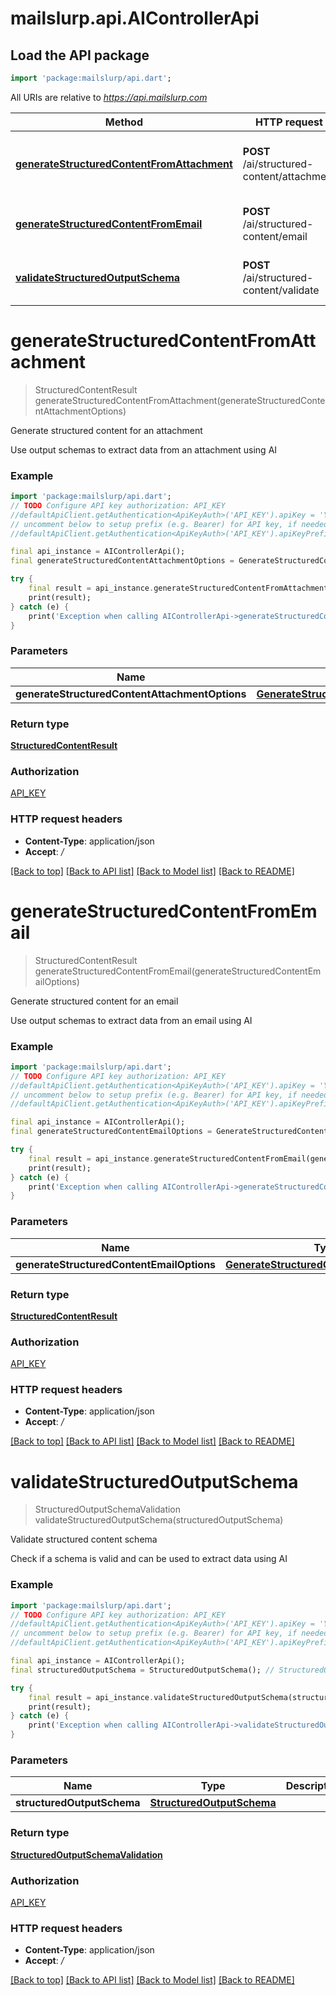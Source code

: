 # mailslurp.api.AIControllerApi

## Load the API package
```dart
import 'package:mailslurp/api.dart';
```

All URIs are relative to *https://api.mailslurp.com*

Method | HTTP request | Description
------------- | ------------- | -------------
[**generateStructuredContentFromAttachment**](AIControllerApi#generatestructuredcontentfromattachment) | **POST** /ai/structured-content/attachment | Generate structured content for an attachment
[**generateStructuredContentFromEmail**](AIControllerApi#generatestructuredcontentfromemail) | **POST** /ai/structured-content/email | Generate structured content for an email
[**validateStructuredOutputSchema**](AIControllerApi#validatestructuredoutputschema) | **POST** /ai/structured-content/validate | Validate structured content schema


# **generateStructuredContentFromAttachment**
> StructuredContentResult generateStructuredContentFromAttachment(generateStructuredContentAttachmentOptions)

Generate structured content for an attachment

Use output schemas to extract data from an attachment using AI

### Example
```dart
import 'package:mailslurp/api.dart';
// TODO Configure API key authorization: API_KEY
//defaultApiClient.getAuthentication<ApiKeyAuth>('API_KEY').apiKey = 'YOUR_API_KEY';
// uncomment below to setup prefix (e.g. Bearer) for API key, if needed
//defaultApiClient.getAuthentication<ApiKeyAuth>('API_KEY').apiKeyPrefix = 'Bearer';

final api_instance = AIControllerApi();
final generateStructuredContentAttachmentOptions = GenerateStructuredContentAttachmentOptions(); // GenerateStructuredContentAttachmentOptions | 

try {
    final result = api_instance.generateStructuredContentFromAttachment(generateStructuredContentAttachmentOptions);
    print(result);
} catch (e) {
    print('Exception when calling AIControllerApi->generateStructuredContentFromAttachment: $e\n');
}
```

### Parameters

Name | Type | Description  | Notes
------------- | ------------- | ------------- | -------------
 **generateStructuredContentAttachmentOptions** | [**GenerateStructuredContentAttachmentOptions**](GenerateStructuredContentAttachmentOptions)|  | 

### Return type

[**StructuredContentResult**](StructuredContentResult)

### Authorization

[API_KEY](../README#API_KEY)

### HTTP request headers

 - **Content-Type**: application/json
 - **Accept**: */*

[[Back to top]](#) [[Back to API list]](../README#documentation-for-api-endpoints) [[Back to Model list]](../README#documentation-for-models) [[Back to README]](../README)

# **generateStructuredContentFromEmail**
> StructuredContentResult generateStructuredContentFromEmail(generateStructuredContentEmailOptions)

Generate structured content for an email

Use output schemas to extract data from an email using AI

### Example
```dart
import 'package:mailslurp/api.dart';
// TODO Configure API key authorization: API_KEY
//defaultApiClient.getAuthentication<ApiKeyAuth>('API_KEY').apiKey = 'YOUR_API_KEY';
// uncomment below to setup prefix (e.g. Bearer) for API key, if needed
//defaultApiClient.getAuthentication<ApiKeyAuth>('API_KEY').apiKeyPrefix = 'Bearer';

final api_instance = AIControllerApi();
final generateStructuredContentEmailOptions = GenerateStructuredContentEmailOptions(); // GenerateStructuredContentEmailOptions | 

try {
    final result = api_instance.generateStructuredContentFromEmail(generateStructuredContentEmailOptions);
    print(result);
} catch (e) {
    print('Exception when calling AIControllerApi->generateStructuredContentFromEmail: $e\n');
}
```

### Parameters

Name | Type | Description  | Notes
------------- | ------------- | ------------- | -------------
 **generateStructuredContentEmailOptions** | [**GenerateStructuredContentEmailOptions**](GenerateStructuredContentEmailOptions)|  | 

### Return type

[**StructuredContentResult**](StructuredContentResult)

### Authorization

[API_KEY](../README#API_KEY)

### HTTP request headers

 - **Content-Type**: application/json
 - **Accept**: */*

[[Back to top]](#) [[Back to API list]](../README#documentation-for-api-endpoints) [[Back to Model list]](../README#documentation-for-models) [[Back to README]](../README)

# **validateStructuredOutputSchema**
> StructuredOutputSchemaValidation validateStructuredOutputSchema(structuredOutputSchema)

Validate structured content schema

Check if a schema is valid and can be used to extract data using AI

### Example
```dart
import 'package:mailslurp/api.dart';
// TODO Configure API key authorization: API_KEY
//defaultApiClient.getAuthentication<ApiKeyAuth>('API_KEY').apiKey = 'YOUR_API_KEY';
// uncomment below to setup prefix (e.g. Bearer) for API key, if needed
//defaultApiClient.getAuthentication<ApiKeyAuth>('API_KEY').apiKeyPrefix = 'Bearer';

final api_instance = AIControllerApi();
final structuredOutputSchema = StructuredOutputSchema(); // StructuredOutputSchema | 

try {
    final result = api_instance.validateStructuredOutputSchema(structuredOutputSchema);
    print(result);
} catch (e) {
    print('Exception when calling AIControllerApi->validateStructuredOutputSchema: $e\n');
}
```

### Parameters

Name | Type | Description  | Notes
------------- | ------------- | ------------- | -------------
 **structuredOutputSchema** | [**StructuredOutputSchema**](StructuredOutputSchema)|  | 

### Return type

[**StructuredOutputSchemaValidation**](StructuredOutputSchemaValidation)

### Authorization

[API_KEY](../README#API_KEY)

### HTTP request headers

 - **Content-Type**: application/json
 - **Accept**: */*

[[Back to top]](#) [[Back to API list]](../README#documentation-for-api-endpoints) [[Back to Model list]](../README#documentation-for-models) [[Back to README]](../README)

